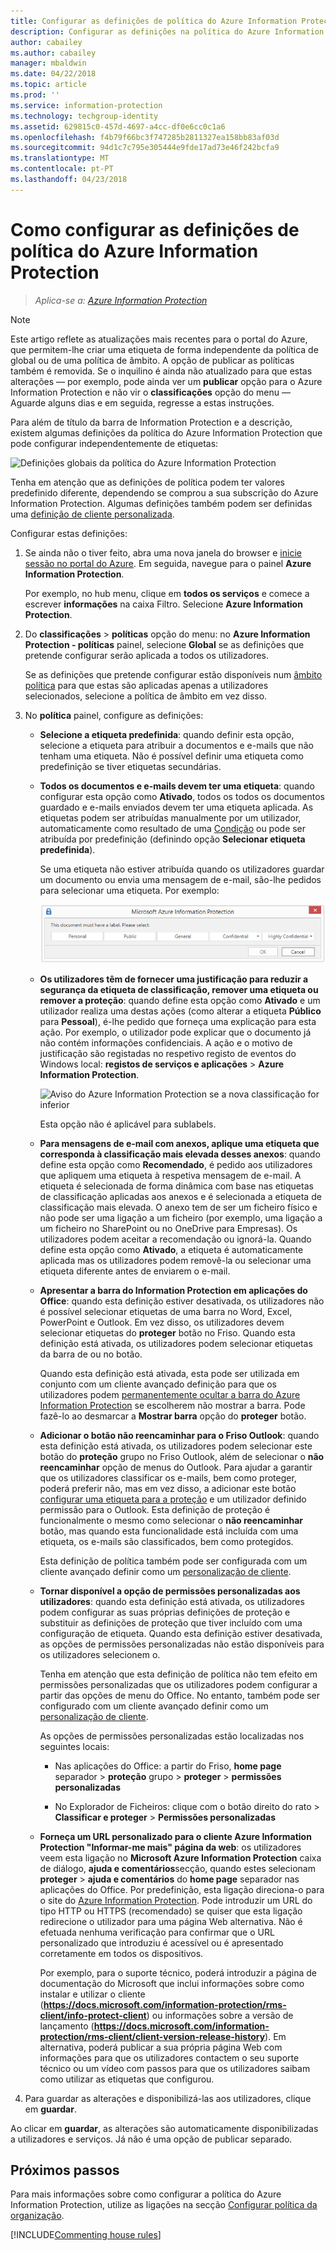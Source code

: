 ```yaml
---
title: Configurar as definições de política do Azure Information Protection
description: Configurar as definições na política do Azure Information Protection aplicáveis a todos os utilizadores e a todos os dispositivos.
author: cabailey
ms.author: cabailey
manager: mbaldwin
ms.date: 04/22/2018
ms.topic: article
ms.prod: ''
ms.service: information-protection
ms.technology: techgroup-identity
ms.assetid: 629815c0-457d-4697-a4cc-df0e6cc0c1a6
ms.openlocfilehash: f4b79f66bc3f747285b2811327ea158bb83af03d
ms.sourcegitcommit: 94d1c7c795e305444e9fde17ad73e46f242bcfa9
ms.translationtype: MT
ms.contentlocale: pt-PT
ms.lasthandoff: 04/23/2018
---
```

# <a name="how-to-configure-the-policy-settings-for-azure-information-protection"></a>Como configurar as definições de política do Azure Information Protection

>*Aplica-se a: [Azure Information Protection](https://azure.microsoft.com/pricing/details/information-protection)*

>[!NOTE]
> Este artigo reflete as atualizações mais recentes para o portal do Azure, que permitem-lhe criar uma etiqueta de forma independente da política de global ou de uma política de âmbito. A opção de publicar as políticas também é removida. Se o inquilino é ainda não atualizado para que estas alterações — por exemplo, pode ainda ver um **publicar** opção para o Azure Information Protection e não vir o **classificações** opção do menu — Aguarde alguns dias e em seguida, regresse a estas instruções.

Para além de título da barra de Information Protection e a descrição, existem algumas definições da política do Azure Information Protection que pode configurar independentemente de etiquetas:

![Definições globais da política do Azure Information Protection](../media/info-protect-policy-default-settingsv3.png)

Tenha em atenção que as definições de política podem ter valores predefinido diferente, dependendo se comprou a sua subscrição do Azure Information Protection. Algumas definições também podem ser definidas uma [definição de cliente personalizada](../rms-client/client-admin-guide-customizations.md).

Configurar estas definições:

1. Se ainda não o tiver feito, abra uma nova janela do browser e [inicie sessão no portal do Azure](configure-policy.md#signing-in-to-the-azure-portal). Em seguida, navegue para o painel **Azure Information Protection**.
    
    Por exemplo, no hub menu, clique em **todos os serviços** e comece a escrever **informações** na caixa Filtro. Selecione **Azure Information Protection**.

2. Do **classificações** > **políticas** opção do menu: no **Azure Information Protection - políticas** painel, selecione **Global** se as definições que pretende configurar serão aplicada a todos os utilizadores.
    
    Se as definições que pretende configurar estão disponíveis num [âmbito política](configure-policy-scope.md) para que estas são aplicadas apenas a utilizadores selecionados, selecione a política de âmbito em vez disso.

3. No **política** painel, configure as definições:
    
    - **Selecione a etiqueta predefinida**: quando definir esta opção, selecione a etiqueta para atribuir a documentos e e-mails que não tenham uma etiqueta. Não é possível definir uma etiqueta como predefinição se tiver etiquetas secundárias. 
    
    - **Todos os documentos e e-mails devem ter uma etiqueta**: quando configurar esta opção como **Ativado**, todos os todos os documentos guardado e e-mails enviados devem ter uma etiqueta aplicada. As etiquetas podem ser atribuídas manualmente por um utilizador, automaticamente como resultado de uma [Condição](configure-policy-classification.md) ou pode ser atribuída por predefinição (definindo opção **Selecionar etiqueta predefinida**).
        
        Se uma etiqueta não estiver atribuída quando os utilizadores guardar um documento ou envia uma mensagem de e-mail, são-lhe pedidos para selecionar uma etiqueta. Por exemplo:
        
        ![Aviso do Azure Information Protection se a etiqueta for imposta](../media/info-protect-enforce-labelv2.png)
        
    - **Os utilizadores têm de fornecer uma justificação para reduzir a segurança da etiqueta de classificação, remover uma etiqueta ou remover a proteção**: quando define esta opção como **Ativado** e um utilizador realiza uma destas ações (como alterar a etiqueta **Público** para **Pessoal**), é-lhe pedido que forneça uma explicação para esta ação. Por exemplo, o utilizador pode explicar que o documento já não contém informações confidenciais. A ação e o motivo de justificação são registadas no respetivo registo de eventos do Windows local: **registos de serviços e aplicações** > **Azure Information Protection**.  
        
        ![Aviso do Azure Information Protection se a nova classificação for inferior](../media/info-protect-lower-justification.png)
        
        Esta opção não é aplicável para sublabels.
        
    - **Para mensagens de e-mail com anexos, aplique uma etiqueta que corresponda à classificação mais elevada desses anexos**: quando define esta opção como **Recomendado**, é pedido aos utilizadores que apliquem uma etiqueta à respetiva mensagem de e-mail. A etiqueta é selecionada de forma dinâmica com base nas etiquetas de classificação aplicadas aos anexos e é selecionada a etiqueta de classificação mais elevada. O anexo tem de ser um ficheiro físico e não pode ser uma ligação a um ficheiro (por exemplo, uma ligação a um ficheiro no SharePoint ou no OneDrive para Empresas). Os utilizadores podem aceitar a recomendação ou ignorá-la. Quando define esta opção como **Ativado**, a etiqueta é automaticamente aplicada mas os utilizadores podem removê-la ou selecionar uma etiqueta diferente antes de enviarem o e-mail.  
    
    - **Apresentar a barra do Information Protection em aplicações do Office**: quando esta definição estiver desativada, os utilizadores não é possível selecionar etiquetas de uma barra no Word, Excel, PowerPoint e Outlook. Em vez disso, os utilizadores devem selecionar etiquetas do **proteger** botão no Friso. Quando esta definição está ativada, os utilizadores podem selecionar etiquetas da barra de ou no botão.
        
        Quando esta definição está ativada, esta pode ser utilizada em conjunto com um cliente avançado definição para que os utilizadores podem [permanentemente ocultar a barra do Azure Information Protection](../rms-client/client-admin-guide-customizations.md#permanently-hide-the-azure-information-protection-bar) se escolherem não mostrar a barra. Pode fazê-lo ao desmarcar a **Mostrar barra** opção do **proteger** botão.
    
    - **Adicionar o botão não reencaminhar para o Friso Outlook**: quando esta definição está ativada, os utilizadores podem selecionar este botão do **proteção** grupo no Friso Outlook, além de selecionar o **não reencaminhar** opção de menus do Outlook. Para ajudar a garantir que os utilizadores classificar os e-mails, bem como proteger, poderá preferir não, mas em vez disso, a adicionar este botão [configurar uma etiqueta para a proteção](configure-policy-protection.md) e um utilizador definido permissão para o Outlook. Esta definição de proteção é funcionalmente o mesmo como selecionar o **não reencaminhar** botão, mas quando esta funcionalidade está incluída com uma etiqueta, os e-mails são classificados, bem como protegidos.
    
        Esta definição de política também pode ser configurada com um cliente avançado definir como um [personalização de cliente](../rms-client/client-admin-guide-customizations.md#hide-or-show-the-do-not-forward-button-in-outlook).
    
    - **Tornar disponível a opção de permissões personalizadas aos utilizadores**: quando esta definição está ativada, os utilizadores podem configurar as suas próprias definições de proteção e substituir as definições de proteção que tiver incluído com uma configuração de etiqueta. Quando esta definição estiver desativada, as opções de permissões personalizadas não estão disponíveis para os utilizadores selecionem o.
        
        Tenha em atenção que esta definição de política não tem efeito em permissões personalizadas que os utilizadores podem configurar a partir das opções de menu do Office. No entanto, também pode ser configurado com um cliente avançado definir como um [personalização de cliente](../rms-client/client-admin-guide-customizations.md#make-the-custom-permissions-options-available-or-unavailable-to-users).
        
        As opções de permissões personalizadas estão localizadas nos seguintes locais:
        
        - Nas aplicações do Office: a partir do Friso, **home page** separador > **proteção** grupo > **proteger** > **permissões personalizadas**
        
        - No Explorador de Ficheiros: clique com o botão direito do rato > **Classificar e proteger** > **Permissões personalizadas**
    
    - **Forneça um URL personalizado para o cliente Azure Information Protection "Informar-me mais" página da web**: os utilizadores veem esta ligação no **Microsoft Azure Information Protection** caixa de diálogo, **ajuda e comentários**secção, quando estes selecionam **proteger** > **ajuda e comentários** do **home page** separador nas aplicações do Office. Por predefinição, esta ligação direciona-o para o site do [Azure Information Protection](https://www.microsoft.com/cloud-platform/azure-information-protection). Pode introduzir um URL do tipo HTTP ou HTTPS (recomendado) se quiser que esta ligação redirecione o utilizador para uma página Web alternativa. Não é efetuada nenhuma verificação para confirmar que o URL personalizado que introduziu é acessível ou é apresentado corretamente em todos os dispositivos.
        
        Por exemplo, para o suporte técnico, poderá introduzir a página de documentação do Microsoft que inclui informações sobre como instalar e utilizar o cliente (**https://docs.microsoft.com/information-protection/rms-client/info-protect-client**) ou informações sobre a versão de lançamento (**https://docs.microsoft.com/information-protection/rms-client/client-version-release-history**). Em alternativa, poderá publicar a sua própria página Web com informações para que os utilizadores contactem o seu suporte técnico ou um vídeo com passos para que os utilizadores saibam como utilizar as etiquetas que configurou.

3. Para guardar as alterações e disponibilizá-las aos utilizadores, clique em **guardar**.

Ao clicar em **guardar**, as alterações são automaticamente disponibilizadas a utilizadores e serviços. Já não é uma opção de publicar separado.

## <a name="next-steps"></a>Próximos passos

Para mais informações sobre como configurar a política do Azure Information Protection, utilize as ligações na secção [Configurar política da organização](configure-policy.md#configuring-your-organizations-policy).  

[!INCLUDE[Commenting house rules](../includes/houserules.md)]
